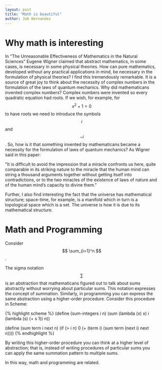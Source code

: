 ```yaml
---
layout: post
title: "Math is beautiful"
author: Job Hernandez
---
```

# Why math is interesting

In "The Unreasonable Effectiveness of Mathematics in the Natural Sciences" Eugene Wigner claimed that abstract mathematics, in some cases, is necessary in some physical theories. How can pure mathematics, developed without any practical applications in mind, be necessary in the formulation of physical theories? I find this tremendously remarkable. It is a source of great joy to think about the necessity of complex numbers in the formulation of the laws of quantum mechanics. Why did mathematicans invented complex numbers? Complex numbers were invented so every quadratic equation had roots. If we wish, for example, for $$ {x^2} + 1 = 0 $$ to have roots we need to introduce the symbols $$ i $$ and $$ - i $$. So, how is it that something invented by mathematicans became a necessity for the formulation of laws of quantum mechanics? As Wigner said in this paper: 

"It is difficult to avoid the impression that a miracle confronts us here, quite comparable in its striking nature to the miracle that the human mind can string a thousand arguments together without getting itself into contradictions, or to the two miracles of the existence of laws of nature and of the human mind’s capacity to divine them."

Further, I also find interesting the fact that the universe has mathematical structure; space-time, for example, is a manifold which in turn is a topological space which is a set. The universe is how it is due to its mathematical structure.


# Math and Programming

Consider $$ \sum_{i=1}^n $$.

The sigma notation $$ \sum $$ is an abstraction that mathematicans figured out to talk about sums abstractly without worrying about particular sums. This notation expresses the concept of summation. Similarly, in programming you can express the same abstraction using a higher-order procedure.
Consider this procedure in Scheme:

{% highlight scheme %}
(define (sum-integers i n)
   (sum (lambda (x) x)
        i
        (lambda (s) (+ s 1))
        n))

(define (sum term i next n)
   (if (> i n)
       0
       (+ (term i)
          (sum term (next i) next n))))
{% endhighlight %}

By writing this higher-order procedure you can think at a higher level of abstraction; that is, instead of writing procedures of particular sums you can apply the same summation pattern to multiple sums.

In this way, math and programming are related.
